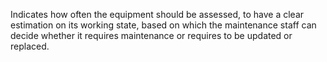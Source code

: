 Indicates how often the equipment should be assessed, to have a clear estimation on its working state, based on which the maintenance staff can decide whether it requires maintenance or requires to be updated or replaced.
